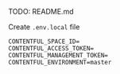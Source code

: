 TODO: README.md

Create `.env.local` file

```
CONTENTFUL_SPACE_ID=
CONTENTFUL_ACCESS_TOKEN=
CONTENTFUL_MANAGEMENT_TOKEN=
CONTENTFUL_ENVIRONMENT=master
```
